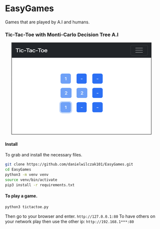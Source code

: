 # EasyGames
Games that are played by A.I and humans.



### Tic-Tac-Toe with Monti-Carlo Decision Tree A.I

<p align="center">
  <img width="460" height="300" style="border: 1px solid;"
  src="https://raw.githubusercontent.com/danielwilczak101/EasyGames/main/static/images/tictactoe.png">
</p>

#### Install
To grab and install the necessary files.
```bash
git clone https://github.com/danielwilczak101/EasyGames.git
cd EasyGames
python3 -m venv venv
source venv/bin/activate
pip3 install -r requirements.txt
```

#### To play a game.
```bash
python3 tictactoe.py
```

Then go to your browser and enter. ``http://127.0.0.1:80`` To have others on your network play then use the other ip: ``http://192.168.1***:80  ``
